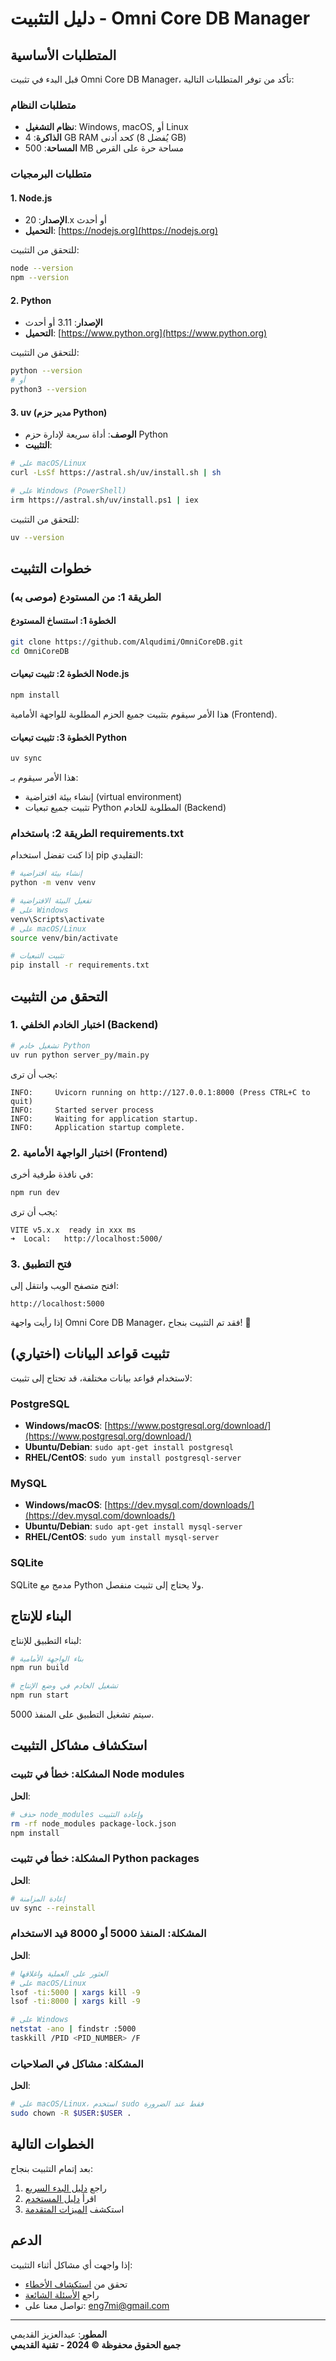 # دليل التثبيت - Omni Core DB Manager

## المتطلبات الأساسية

قبل البدء في تثبيت Omni Core DB Manager، تأكد من توفر المتطلبات التالية:

### متطلبات النظام
- **نظام التشغيل**: Windows, macOS, أو Linux
- **الذاكرة**: 4 GB RAM كحد أدنى (يُفضل 8 GB)
- **المساحة**: 500 MB مساحة حرة على القرص

### متطلبات البرمجيات

#### 1. Node.js
- **الإصدار**: 20.x أو أحدث
- **التحميل**: [https://nodejs.org](https://nodejs.org)

للتحقق من التثبيت:
```bash
node --version
npm --version
```

#### 2. Python
- **الإصدار**: 3.11 أو أحدث
- **التحميل**: [https://www.python.org](https://www.python.org)

للتحقق من التثبيت:
```bash
python --version
# أو
python3 --version
```

#### 3. uv (مدير حزم Python)
- **الوصف**: أداة سريعة لإدارة حزم Python
- **التثبيت**:

```bash
# على macOS/Linux
curl -LsSf https://astral.sh/uv/install.sh | sh

# على Windows (PowerShell)
irm https://astral.sh/uv/install.ps1 | iex
```

للتحقق من التثبيت:
```bash
uv --version
```

## خطوات التثبيت

### الطريقة 1: من المستودع (موصى به)

#### الخطوة 1: استنساخ المستودع

```bash
git clone https://github.com/Alqudimi/OmniCoreDB.git
cd OmniCoreDB
```

#### الخطوة 2: تثبيت تبعيات Node.js

```bash
npm install
```

هذا الأمر سيقوم بتثبيت جميع الحزم المطلوبة للواجهة الأمامية (Frontend).

#### الخطوة 3: تثبيت تبعيات Python

```bash
uv sync
```

هذا الأمر سيقوم بـ:
- إنشاء بيئة افتراضية (virtual environment)
- تثبيت جميع تبعيات Python المطلوبة للخادم (Backend)

### الطريقة 2: باستخدام requirements.txt

إذا كنت تفضل استخدام pip التقليدي:

```bash
# إنشاء بيئة افتراضية
python -m venv venv

# تفعيل البيئة الافتراضية
# على Windows
venv\Scripts\activate
# على macOS/Linux
source venv/bin/activate

# تثبيت التبعيات
pip install -r requirements.txt
```

## التحقق من التثبيت

### 1. اختبار الخادم الخلفي (Backend)

```bash
# تشغيل خادم Python
uv run python server_py/main.py
```

يجب أن ترى:
```
INFO:     Uvicorn running on http://127.0.0.1:8000 (Press CTRL+C to quit)
INFO:     Started server process
INFO:     Waiting for application startup.
INFO:     Application startup complete.
```

### 2. اختبار الواجهة الأمامية (Frontend)

في نافذة طرفية أخرى:

```bash
npm run dev
```

يجب أن ترى:
```
VITE v5.x.x  ready in xxx ms
➜  Local:   http://localhost:5000/
```

### 3. فتح التطبيق

افتح متصفح الويب وانتقل إلى:
```
http://localhost:5000
```

إذا رأيت واجهة Omni Core DB Manager، فقد تم التثبيت بنجاح! 🎉

## تثبيت قواعد البيانات (اختياري)

لاستخدام قواعد بيانات مختلفة، قد تحتاج إلى تثبيت:

### PostgreSQL
- **Windows/macOS**: [https://www.postgresql.org/download/](https://www.postgresql.org/download/)
- **Ubuntu/Debian**: `sudo apt-get install postgresql`
- **RHEL/CentOS**: `sudo yum install postgresql-server`

### MySQL
- **Windows/macOS**: [https://dev.mysql.com/downloads/](https://dev.mysql.com/downloads/)
- **Ubuntu/Debian**: `sudo apt-get install mysql-server`
- **RHEL/CentOS**: `sudo yum install mysql-server`

### SQLite
SQLite مدمج مع Python ولا يحتاج إلى تثبيت منفصل.

## البناء للإنتاج

لبناء التطبيق للإنتاج:

```bash
# بناء الواجهة الأمامية
npm run build

# تشغيل الخادم في وضع الإنتاج
npm run start
```

سيتم تشغيل التطبيق على المنفذ 5000.

## استكشاف مشاكل التثبيت

### المشكلة: خطأ في تثبيت Node modules

**الحل**:
```bash
# حذف node_modules وإعادة التثبيت
rm -rf node_modules package-lock.json
npm install
```

### المشكلة: خطأ في تثبيت Python packages

**الحل**:
```bash
# إعادة المزامنة
uv sync --reinstall
```

### المشكلة: المنفذ 5000 أو 8000 قيد الاستخدام

**الحل**:
```bash
# العثور على العملية واغلاقها
# على macOS/Linux
lsof -ti:5000 | xargs kill -9
lsof -ti:8000 | xargs kill -9

# على Windows
netstat -ano | findstr :5000
taskkill /PID <PID_NUMBER> /F
```

### المشكلة: مشاكل في الصلاحيات

**الحل**:
```bash
# على macOS/Linux، استخدم sudo فقط عند الضرورة
sudo chown -R $USER:$USER .
```

## الخطوات التالية

بعد إتمام التثبيت بنجاح:
1. راجع [دليل البدء السريع](./quick-start.md)
2. اقرأ [دليل المستخدم](./user-guide.md)
3. استكشف [الميزات المتقدمة](./advanced-features.md)

## الدعم

إذا واجهت أي مشاكل أثناء التثبيت:
- تحقق من [استكشاف الأخطاء](./troubleshooting.md)
- راجع [الأسئلة الشائعة](./faq.md)
- تواصل معنا على: eng7mi@gmail.com

---

**المطور**: عبدالعزيز القديمي  
**جميع الحقوق محفوظة © 2024 - تقنية القديمي**
